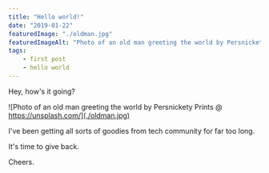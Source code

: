 ```yaml
---
title: "Hello world!"
date: "2019-01-22"
featuredImage: "./oldman.jpg"
featuredImageAlt: "Photo of an old man greeting the world by Persnickety Prints @ https://unsplash.com/"
tags:
    - first post
    - hello world
---
```


Hey, how's it going?

![Photo of an old man greeting the world by Persnickety Prints @ https://unsplash.com/](./oldman.jpg)

I've been getting all sorts of goodies from tech community for far too long.

It's time to give back.

Cheers.
